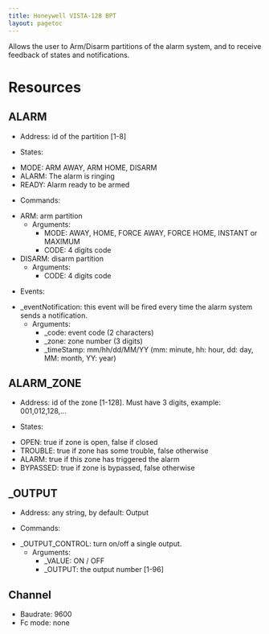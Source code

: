 ```yaml
---
title: Honeywell VISTA-128 BPT
layout: pagetoc
---
```


Allows the user to Arm/Disarm partitions of the alarm system, and to receive feedback of states and notifications. 

Resources
=========

ALARM
-----

+ Address: id of the partition [1-8]

+ States:

 - MODE: ARM AWAY, ARM HOME, DISARM
 - ALARM: The alarm is ringing 
 - READY: Alarm ready to be armed   

+ Commands:

 - ARM: arm partition 
     - Arguments:
         - MODE: AWAY, HOME, FORCE AWAY, FORCE HOME, INSTANT or MAXIMUM
         - CODE: 4 digits code
 - DISARM: disarm partition
     - Arguments:
         - CODE: 4 digits code

+ Events:

 - \_eventNotification: this event will be fired every time the alarm system sends a notification.
     - Arguments:
         - \_code: event code (2 characters)
         - \_zone: zone number (3 digits)
         - \_timeStamp: mm/hh/dd/MM/YY (mm: minute, hh: hour, dd: day, MM: month, YY: year)

ALARM\_ZONE
----------

+ Address: id of the zone [1-128]. Must have 3 digits, example: 001,012,128,...

+ States:

 - OPEN: true if zone is open, false if closed
 - TROUBLE: true if zone has some trouble, false otherwise
 - ALARM: true if this zone has triggered the alarm
 - BYPASSED: true if zone is bypassed, false otherwise

\_OUTPUT
-------

+ Address: any string, by default: Output

+ Commands: 

 - \_OUTPUT\_CONTROL: turn on/off a single output.
     - Arguments:
         - \_VALUE: ON / OFF
         - \_OUTPUT: the output number [1-96]

Channel
-------
+ Baudrate: 9600
+ Fc mode:  none
